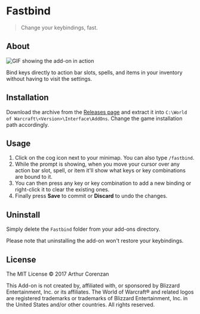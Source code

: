 # Fastbind

> Change your keybindings, fast.

## About

![GIF showing the add-on in action](https://github.com/haggen/wow/assets/270076/fe542d6f-19c0-4a01-bf80-54f37873ffb1)

Bind keys directly to action bar slots, spells, and items in your inventory without having to visit the settings.

## Installation

Download the archive from the [Releases page](https://github.com/haggen/wow/releases) and extract it into `C:\World of Warcraft\<Version>\Interface\AddOns`. Change the game installation path accordingly.

## Usage

1. Click on the cog icon next to your minimap. You can also type `/fastbind`.
2. While the prompt is showing, when you move your cursor over any action bar slot, spell, or item it'll show what keys or key combinations are bound to it.
3. You can then press any key or key combination to add a new binding or right-click it to clear the existing ones.
4. Finally press **Save** to commit or **Discard** to undo the changes.

## Uninstall

Simply delete the `Fastbind` folder from your add-ons directory.

Please note that uninstalling the add-on won't restore your keybindings.

## License

The MIT License © 2017 Arthur Corenzan

This Add-on is not created by, affiliated with, or sponsored by Blizzard Entertainment, Inc. or its affiliates. The World of Warcraft® and related logos are registered trademarks or trademarks of Blizzard Entertainment, Inc. in the United States and/or other countries. All rights reserved.
